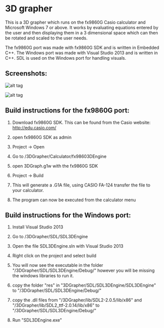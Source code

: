 3D grapher
==========

This is a 3D grapher which runs on the fx9860G Casio calculator and Microsoft Windows 7 or above. It works by evaluating equations entered by the user and then displaying them in a 3 dimensional space which can then be rotated and scaled to the user needs.

The fx9860G port was made with fx9860G SDK and is written in Embedded C++. The Windows port was made with Visual Studio 2013 and is written in C++. SDL is used on the Windows port for handling visuals.


Screenshots:
------------

![alt tag](https://github.com/BlueSquid1/3DGrapher/Images/calculator_graph.PNG)

![alt tag](https://github.com/BlueSquid1/3DGrapher/Images/PC_graph.PNG)


Build instructions for the fx9860G port:
----------------------------------------

1. Download fx9860G SDK. This can be found from the Casio website: http://edu.casio.com/

2. open fx9860G SDK as admin

3. Project -> Open

4. Go to /3DGrapher/Calculator/fx98603DEngine

5. open 3DGraph.g1w with the fx9860G SDK

6. Project -> Build

7. This will generate a .G1A file, using CASIO FA-124 transfer the file to your calculator.

8. The program can now be executed from the calculator menu


Build instructions for the Windows port:
----------------------------------------

1. Install Visual Studio 2013

2. Go to /3DGrapher/SDL/SDL3DEngine

3. Open the file SDL3DEngine.sln with Visual Studio 2013

4. Right click on the project and select build

5. You will now see the executable in the folder "/3DGrapher/SDL/SDL3DEngine/Debug/" however you will be missing the windows libraries to run it.

5. copy the folder "res" in "3DGrapher/SDL/SDL3DEngine/SDL3DEngine" to "/3DGrapher/SDL/SDL3DEngine/Debug/"

6. copy the .dll files from "/3DGrapher/lib/SDL2-2.0.5/lib/x86" and "/3DGrapher/lib/SDL2_ttf-2.0.14/lib/x86" to "/3DGrapher/SDL/SDL3DEngine/Debug/"

7. Run "SDL3DEngine.exe"